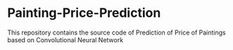 # Painting-Price-Prediction
This repository contains the source code of Prediction of Price of  Paintings based on Convolutional Neural Network
